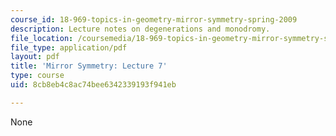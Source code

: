 ```yaml
---
course_id: 18-969-topics-in-geometry-mirror-symmetry-spring-2009
description: Lecture notes on degenerations and monodromy.
file_location: /coursemedia/18-969-topics-in-geometry-mirror-symmetry-spring-2009/8cb8eb4c8ac74bee6342339193f941eb_MIT18_969s09_lec07.pdf
file_type: application/pdf
layout: pdf
title: 'Mirror Symmetry: Lecture 7'
type: course
uid: 8cb8eb4c8ac74bee6342339193f941eb

---
```

None